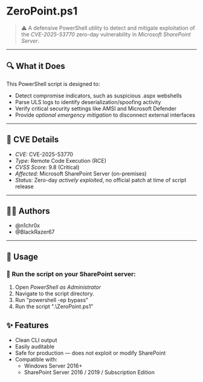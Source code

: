# ZeroPoint.ps1

> ⚠ A defensive PowerShell utility to detect and mitigate exploitation of the *CVE-2025-53770* zero-day vulnerability in *Microsoft SharePoint Server*.


---

## 🔍 What it Does

This PowerShell script is designed to:

- Detect compromise indicators, such as suspicious .aspx webshells
- Parse ULS logs to identify deserialization/spoofing activity
- Verify critical security settings like AMSI and Microsoft Defender
- Provide *optional emergency mitigation* to disconnect external interfaces

---

## 🚨 CVE Details

- *CVE:* CVE-2025-53770  
- *Type:* Remote Code Execution (RCE)  
- *CVSS Score:* 9.8 (Critical)  
- *Affected:* Microsoft SharePoint Server (on-premises)  
- *Status:* Zero-day *actively exploited*, no official patch at time of script release  

---

## 👨‍💻 Authors

- @n1chr0x
- @BlackRazer67

---

## 🧰 Usage

### 🔸 Run the script on your SharePoint server:

1. Open *PowerShell as Administrator*
2. Navigate to the script directory.
3. Run "powershell -ep bypass"
4. Run the script ".\ZeroPoint.ps1"

## ✨ Features

- Clean CLI output
- Easily auditable
- Safe for production — does *not* exploit or modify SharePoint
- Compatible with:
  - Windows Server 2016+
  - SharePoint Server 2016 / 2019 / Subscription Edition
